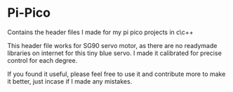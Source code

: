# Pi-Pico
Contains the header files I made for my pi pico projects in c\c++

This header file works for SG90 servo motor, as there are no readymade libraries on internet for this tiny blue servo.
I made it calibrated for precise control for each degree. 

If you found it useful, please feel free to use it and contribute more to make it better, just incase if I made any mistakes.
